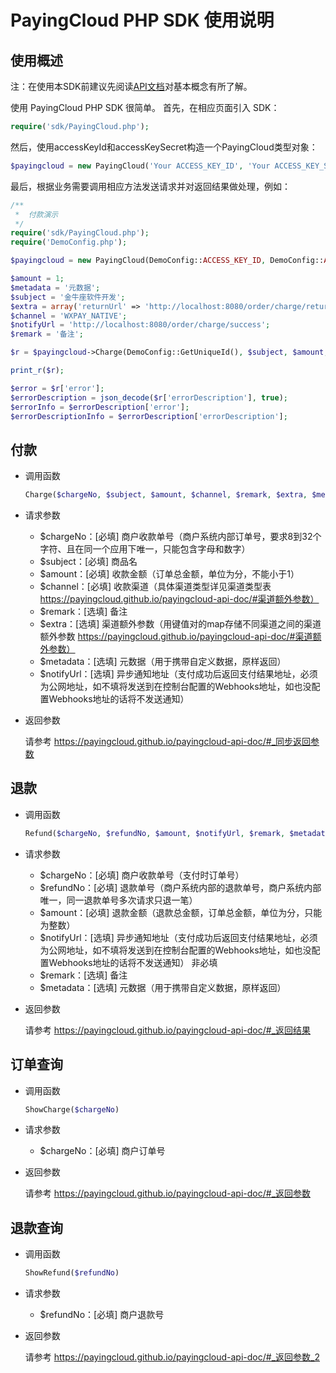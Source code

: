 # PayingCloud PHP SDK 使用说明

## 使用概述

注：在使用本SDK前建议先阅读[API文档](https://payingcloud.github.io/payingcloud-api-doc/)对基本概念有所了解。

使用 PayingCloud PHP SDK 很简单。
首先，在相应页面引入 SDK：
  
```php
require('sdk/PayingCloud.php');
```

然后，使用accessKeyId和accessKeySecret构造一个PayingCloud类型对象：

```php
$payingcloud = new PayingCloud('Your ACCESS_KEY_ID', 'Your ACCESS_KEY_SECRET');
```

最后，根据业务需要调用相应方法发送请求并对返回结果做处理，例如：

```php
/**
 *  付款演示
 */
require('sdk/PayingCloud.php');
require('DemoConfig.php');

$payingcloud = new PayingCloud(DemoConfig::ACCESS_KEY_ID, DemoConfig::ACCESS_KEY_SECRET);

$amount = 1;
$metadata = '元数据';
$subject = '金牛座软件开发';
$extra = array('returnUrl' => 'http://localhost:8080/order/charge/return');
$channel = 'WXPAY_NATIVE';
$notifyUrl = 'http://localhost:8080/order/charge/success';
$remark = '备注';

$r = $payingcloud->Charge(DemoConfig::GetUniqueId(), $subject, $amount, $channel, $remark, $extra, $metadata, $notifyUrl);

print_r($r);

$error = $r['error'];
$errorDescription = json_decode($r['errorDescription'], true);
$errorInfo = $errorDescription['error'];
$errorDescriptionInfo = $errorDescription['errorDescription'];
```

## 付款

- 调用函数

  ```php
  Charge($chargeNo, $subject, $amount, $channel, $remark, $extra, $metadata, $notifyUrl)
  ```

- 请求参数

  * $chargeNo：[必填] 商户收款单号（商户系统内部订单号，要求8到32个字符、且在同一个应用下唯一，只能包含字母和数字）
  * $subject：[必填] 商品名
  * $amount：[必填] 收款金额（订单总金额，单位为分，不能小于1）
  * $channel：[必填] 收款渠道（具体渠道类型详见渠道类型表 https://payingcloud.github.io/payingcloud-api-doc/#渠道额外参数）
  * $remark：[选填] 备注
  * $extra：[选填] 渠道额外参数（用键值对的map存储不同渠道之间的渠道额外参数 https://payingcloud.github.io/payingcloud-api-doc/#渠道额外参数）
  * $metadata：[选填] 元数据（用于携带自定义数据，原样返回）
  * $notifyUrl：[选填] 异步通知地址（支付成功后返回支付结果地址，必须为公网地址，如不填将发送到在控制台配置的Webhooks地址，如也没配置Webhooks地址的话将不发送通知）

- 返回参数
  
  请参考 https://payingcloud.github.io/payingcloud-api-doc/#_同步返回参数

## 退款

- 调用函数

  ```php
  Refund($chargeNo, $refundNo, $amount, $notifyUrl, $remark, $metadata)
  ```

- 请求参数
  
  * $chargeNo：[必填] 商户收款单号（支付时订单号）
  * $refundNo：[必填] 退款单号（商户系统内部的退款单号，商户系统内部唯一，同一退款单号多次请求只退一笔）
  * $amount：[必填] 退款金额（退款总金额，订单总金额，单位为分，只能为整数）
  * $notifyUrl：[选填] 异步通知地址（支付成功后返回支付结果地址，必须为公网地址，如不填将发送到在控制台配置的Webhooks地址，如也没配置Webhooks地址的话将不发送通知） 非必填
  * $remark：[选填] 备注
  * $metadata：[选填] 元数据（用于携带自定义数据，原样返回）

- 返回参数
  
  请参考 https://payingcloud.github.io/payingcloud-api-doc/#_返回结果
	
## 订单查询

- 调用函数

  ```php
  ShowCharge($chargeNo)
  ```

- 请求参数
	
  * $chargeNo：[必填] 商户订单号

- 返回参数
  
  请参考 https://payingcloud.github.io/payingcloud-api-doc/#_返回参数
	
## 退款查询

- 调用函数

  ```php
  ShowRefund($refundNo)
  ```

- 请求参数

  * $refundNo：[必填] 商户退款号

- 返回参数
  
  请参考 https://payingcloud.github.io/payingcloud-api-doc/#_返回参数_2
	